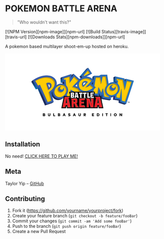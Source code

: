 
# POKEMON BATTLE ARENA
> "Who wouldn't want this?"

[![NPM Version][npm-image]][npm-url]
[![Build Status][travis-image]][travis-url]
[![Downloads Stats][npm-downloads]][npm-url]

A pokemon based multilayer shoot-em-up hosted on heroku.

![](/client/img/pkmn-title.png)

## Installation

No need! [CLICK HERE TO PLAY ME!](https://arcane-sea-60625.herokuapp.com/)

## Meta

Taylor Yip – [GitHub](https://github.com/yippptay)

## Contributing

1. Fork it (<https://github.com/yourname/yourproject/fork>)
2. Create your feature branch (`git checkout -b feature/fooBar`)
3. Commit your changes (`git commit -am 'Add some fooBar'`)
4. Push to the branch (`git push origin feature/fooBar`)
5. Create a new Pull Request
